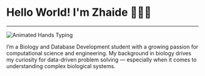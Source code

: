 # Hello World! I'm Zhaide 🙋🏻‍♀️

---

![Animated Hands Typing](https://i.pinimg.com/originals/99/47/40/994740e9184662894392a1715bbeee14.gif)

I’m a Biology and Database Development student with a growing passion for computational science and engineering. My background in biology drives my curiosity for data-driven problem solving — especially when it comes to understanding complex biological systems.




